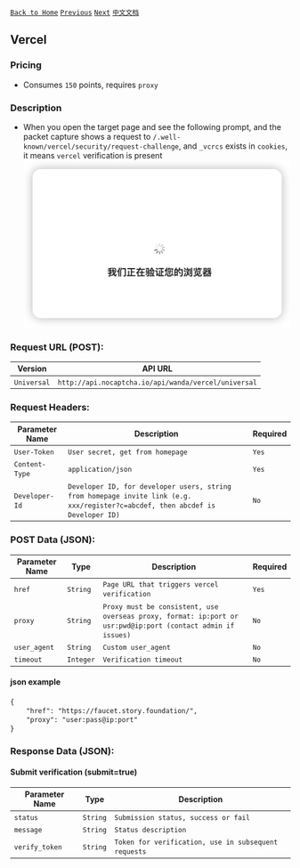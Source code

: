 [`Back to Home`](en.md)    [`Previous`](shape.md)    [`Next`](discord_join_channel.md)    [`中文文档`](../zh-CN/vercel.md)

## Vercel

### Pricing
* Consumes `150` points, requires `proxy`

### Description
* When you open the target page and see the following prompt, and the packet capture shows a request to `/.well-known/vercel/security/request-challenge`, and `_vcrcs` exists in `cookies`, it means `vercel` verification is present
    ![Verification style](/images/vercel/img1.png)

### Request URL (POST):

| Version               | API URL                                                    |
|------------------|---------------------------------------------------------|
| `Universal` | `http://api.nocaptcha.io/api/wanda/vercel/universal` |

### Request Headers:

| Parameter Name            | Description                 | Required  |
|----------------|--------------------|-----|
| `User-Token`   | `User secret, get from homepage`       | `Yes` |
| `Content-Type` | `application/json` | `Yes` |
| `Developer-Id` | `Developer ID, for developer users, string from homepage invite link (e.g. xxx/register?c=abcdef, then abcdef is Developer ID)`           | `No` |

### POST Data (JSON):

| Parameter Name          | Type        | Description                                                                                                                                                             | Required  |
|--------------|-----------|-----------------------------|-----|
| `href`    | `String`  | `Page URL that triggers vercel verification`    | `Yes` |
| `proxy`    | `String`  | `Proxy must be consistent, use overseas proxy, format: ip:port or usr:pwd@ip:port (contact admin if issues)` | `No` |
| `user_agent` | `String`  | `Custom user_agent`       | `No` |
| `timeout` | `Integer`  | `Verification timeout`       | `No` |

#### json example

```
{
    "href": "https://faucet.story.foundation/",
    "proxy": "user:pass@ip:port"
}
```

### Response Data (JSON):

#### Submit verification (submit=true)

| Parameter Name            | Type        | Description                            |
|----------------|--------------------|------------------------------------|
| `status`            | `String`   | `Submission status, success or fail`         |
| `message`           | `String`   | `Status description`                  |
| `verify_token`      | `String`   | `Token for verification, use in subsequent requests`        |
